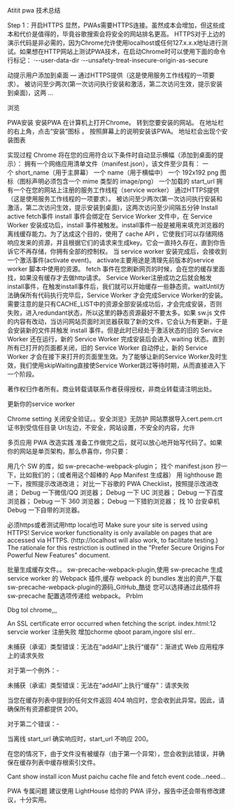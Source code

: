 Atitit pwa 技术总结

Step 1：开启HTTPS
显然，PWAs需要HTTPS连接。虽然成本会增加，但这些成本和代价是值得的，毕竟谷歌搜索会将安全的网站排名更高。
HTTPS对于上边的演示代码是非必需的，因为Chrome允许使用localhost或任何127.x.x.x地址进行测试。如果想在HTTP网站上测试PWA技术，在启动Chrome时可以使用下面的命令行标记：
·--user-data-dir
·--unsafety-treat-insecure-origin-as-secure


动提示用户添加到桌面 — 通过HTTPS提供（这是使用服务工作线程的一项要求）。 被访问至少两次(第一次访问执行安装和激活，第二次访问生效，提示安装到桌面)，这两 ...

浏览

PWA安装
安装PWA
在计算机上打开Chrome。
转到您要安装的网站。
在地址栏的右上角，点击“安装”图标 。
按照屏幕上的说明安装该PWA。
地址栏会出现个安装图表

实现过程
Chrome 将在您的应用符合以下条件时自动显示横幅（添加到桌面的提示）：
拥有一个网络应用清单文件（manifest.json），该文件至少具有：
一个 short_name（用于主屏幕）
一个 name（用于横幅中）
一个 192x192 png 图标（图标声明必须包含一个 mime 类型的 image/png）
一个加载的 start_url
拥有一个在您的网站上注册的服务工作线程（service worker）
通过HTTPS提供（这是使用服务工作线程的一项要求）。
被访问至少两次(第一次访问执行安装和激活，第二次访问生效，提示安装到桌面)，这两次访问至少间隔五分钟
Install active fetch事件
install 事件会绑定在 Service Worker 文件中，在 Service Worker 安装成功后，install 事件被触发。install事件一般是被用来填充浏览器的离线缓存能力。为了达成这个目的，使用了 cache API ，它使我们可以存储网络响应发来的资源，并且根据它们的请求来生成key。它会一直持久存在，直到你告诉它不再存储，你拥有全部的控制权。
当 service worker 安装完成后，会接收到一个激活事件(activate event)。 activate主要用途是清理先前版本的service worker 脚本中使用的资源。
fetch 事件在您刷新网页的时候，会在您的缓存里面找，如果没有缓存才去做http请求。
Service Worker注册成功之后就会触发install事件，在触发install事件后，我们就可以开始缓存一些静态资。waitUntil方法确保所有代码执行完毕后，Service Worker 才会完成Service Worker的安装。需要注意的是只有CACHE_LIST中的资源全部安装成功后，才会完成安装，否则失败，进入redundant状态，所以这里的静态资源最好不要太多。如果 sw.js 文件的内容有改动，当访问网站页面时浏览器获取了新的文件，它会认为有更新，于是会安装新的文件并触发 install 事件。但是此时已经处于激活状态的旧的 Service Worker 还在运行，新的 Service Worker 完成安装后会进入 waiting 状态。直到所有已打开的页面都关闭，旧的 Service Worker 自动停止，新的 Service Worker 才会在接下来打开的页面里生效。为了能够让新的Service Worker及时生效，我们使用skipWaiting直接使Service Worker跳过等待时期，从而直接进入下一个阶段。

 著作权归作者所有。商业转载请联系作者获得授权，非商业转载请注明出处。

更新你的service worker

Chrome setting
关闭安全验证。。安全浏览》无防护
网站票据导入cert.pem.crt证书到受信任目录
Url左边，不安全，网站设置，不安全的内容，允许


多页应用 PWA 改造实践
准备工作做完之后，就可以放心地开始写代码了。如果你的网站是单页架构，那么恭喜你，你只要：

用几个 SW 的库，如 sw-precache-webpack-plugin；
找个 manifest.json 抄一下，比如我们的；（或者用这个超棒的 App Manifest 生成器）
用 lighthouse 跑一下，按照提示改进改进；
对比一下谷歌的 PWA Checklist，按照提示改进改进；
Debug 一下微信/QQ 浏览器；
Debug 一下 UC 浏览器；
Debug 一下百度浏览器；
Debug 一下 360 浏览器；
Debug 一下猎豹浏览器；
找 10 台安卓机 Debug 一下自带的浏览器。

必须https或者测试用http local也可
Make sure your site is served using HTTPS! Service worker functionality is only available on pages that are accessed via HTTPS. (http://localhost will also work, to facilitate testing.) The rationale for this restriction is outlined in the "Prefer Secure Origins For Powerful New Features" document.


批量生成缓存文件。。
sw-precache-webpack-plugin,使用 sw-precache 生成 service worker 的 Webpack 插件,缓存 webpack 的 bundles 发出的资产,下载sw-precache-webpack-plugin的源码_GitHub_酷徒 您可以选择通过此插件将 sw-precache 配置选项传递给 webpack。
Prblm

Dbg tol   chrome,,,


An SSL certificate error occurred when fetching the script.
index.html:12 servcie worker 注册失败
增加chorme qboot param,ingore slsl err..



未捕获（承诺）类型错误：无法在“addAll”上执行“缓存”：渐进式 Web 应用程序上的请求失败



对于第一个例外：-

未捕获（承诺）类型错误：无法在“addAll”上执行“缓存”：请求失败

当您在缓存列表中提到的任何文件返回 404 响应时，您会收到此异常。因此，请确保所有资源都提供 200。

对于第二个错误：-

当离线 start_url 确实响应时，start_url 不响应 200。

在您的情况下，由于文件没有被缓存（由于第一个异常），您会收到此错误，并确保在缓存列表中缓存根索引文件。


Cant show install icon
Must paichu cache file and fetch event code...need...


PWA 专属问题
建议使用 LightHouse 给你的 PWA 评分，报告中还会带有修改建议，十分实用。

